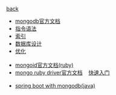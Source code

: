 [back](../Home)


* [mongodb官方文档](https://docs.mongodb.com/manual/)
* [指令语法](doc/instruction)
* [索引](doc/indexes/index)
* [数据库设计](doc/design)
* [优化](doc/optmize)
<br><br>
* [mongoid官方文档(ruby)](https://docs.mongodb.com/mongoid/master/)
* [mongo ruby driver官方文档](https://docs.mongodb.com/ruby-driver/master/)  &nbsp;&nbsp;&nbsp;[快速入门](https://docs.mongodb.com/ruby-driver/master/quick-start/)
<br><br>
* [spring boot with mongodb(java)](https://blog.csdn.net/qq_46112274/article/details/117425532)